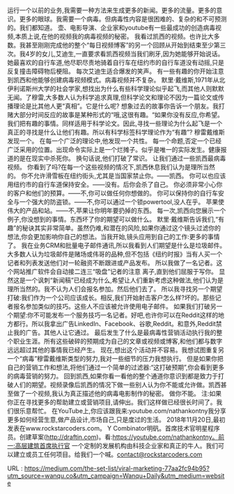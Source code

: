 运行一个以前的业务,我需要一种方法来生成更多的新闻。更多的流量。更多的意识。更多的眼球。我需要一个病毒。但病毒性内容是很困难的、复杂的和不可预测的。我们都知道。 
 壶、电影导演、企业家和youtube有一些最成功的创造病毒视频,本质上说,在他的视频我的病毒视频的秘密。 
 我看过凯西的视频。也许比大多数。我甚至刚刚完成他的整个“每日视频博客”的另一个回顾从开始到结束至少第三次。我4岁的女儿,艾迪生,一直要求看凯西视频当我们刷牙,因为她能够开始说话。她最喜欢的自行车道,他尽职尽责地骑着自行车在纽约市的自行车道没有动摇,只是反复撞击障碍物后梗阻。 
 每次艾迪生适合爆发的笑声。 
 有一些有趣的你开始注意到凯西和他能够创建病毒视频模式。病毒视频并不复杂。 
 默里·戴维斯,1971年从北伊利诺斯州大学的社会学家,想找出为什么有些科学理论似乎起飞,而其他人则默默无闻。了穆雷,大多数人认为科学追求真理,但科学论文和理论不因为一篇论文或传播理论是比其他人更“真相”。它是什么呢? 
 想象过去的故事你告诉一个朋友。我打赌大部分时间反应的故事是某种形式的“哦,这很有趣。“如果你没有反应,你希望。 
 我们把有趣的事情。同样适用于科学论文。因此,寻找一些理论为什么起飞是一个真正的寻找是什么让他们有趣。所以有科学标签科学理论作为“有趣”? 
 穆雷戴维斯发现一个。 
 在每一个广泛的理论中,他发现一个共性。 
 每一个命题,否定一个已经广泛采用的位置。出现命令实际上是一个烂摊子。似乎是唯一的实际发生。健康报道的是在现实中杀死你。 
 换句话说,他们打破了常识。 
 让我们通过一些凯西最病毒视频。 
 你看到了吗?在每一个这些视频的情况下,凯西休息我们认为是理所当然的。 
 你不允许滑雪板在纽约街头,尤其是当国家禁止你。——凯西。 
 你可以也应该用纽约市的自行车道保持安全。——没有。后你会杀了自己。 
 你必须非常小心你的客户和他们的预算。——不,你可以做任何你想做的。 
 你可以保持你的自行车安全与一个强大的防盗锁。——不,你可以通过一个锁powertool,没人在乎。 
 苹果使伟大的产品和站。——不,苹果让你明年要扔掉的东西。 
 每一次,凯西向您展示一个例子,你没想到的事情。东西坏了你的期望可以做什么。 
 默里·戴维斯告诉我们,“有趣”的秘诀其实非常简单。虽然仍难,和潜在的风险,如果你通过这个镜头过滤你的想法,你会更加影响你自己的想法。当我开始,镜头应用到自己的工作:更多的事情了。 
 我在业务CRM和批量电子邮件通讯,所以我看到人们期望是什么是垃圾邮件。大多数人认为垃圾邮件是赌场或伟哥的品种,但不包括《纽约时报》当有人买一个记者和列表发送他们对一轮融资不断跟进或产品发布。 
 所以我做了一名记者。这个网站推广软件会自动接二连三“吸盘”记者的注意 
 离子,直到他们屈服于写你。 
 显然这是一个讽刺“新闻稿”已经成为什么,希望让人们重新考虑这种做法,他们认为是理所当然的。我不认为人们会报名参加。然后他们去了。 
 所以我寻找另一个期望打破:我们作为一个公司应该成长。相反,我们开始射击客户怎么样?坏的。那些记者报名参加类似的技巧。这些人不应该被允许使用电子邮件。 
 如果我们打破另一个期望:你不可能发布一个服务技巧一名记者。好吧,也许你可以在Reddit这样的地方都行。所以我拿出广告LinkedIn、Facebook、谷歌,Reddit。和意外,Reddit禁止我的广告。其他人让它通过。 
 最后发生了什么是最病毒性营销活动执行我的整个职业生涯。所有这些破碎的预期成为自己的文章或视频或博客,和他们都与数字远远超过其他的事情我已经产生。 
 现在,想出这个活动并不容易。我想试图重复另一个“病毒”穆雷戴维斯类型的努力,我对一些细节的压力我想执行。 
 但是如果你把自己的营销工作和想法,将他们通过一个简单的过滤器:“这打破预期”,你会看到更多的病毒营销的努力。 
 回到凯西,如果你看一看他的整个通道你意识到都是致力于打破人们的期望。视频录像后凯西的情况下做一些别人认为你不能或允许做。凯西甚至做了一个视频,我认为真正描述他的病毒电影制作的秘密。 
 做你不能。 
 注:如果你正在寻找更多的帮助建立或营销项目,请伸出。我们这样做已经很长时间了。我们很乐意帮忙。 
 在YouTube上,你应该跟我来:youtube.com/nathankontny我分享更多如何经营生意,做产品设计,市场自己,只是度过的生活。 
 2018年11月20日,最初发表在www.rockstarcoders.com。 
 Y Combinator明矾。首席技术官明星程序员。创建草案(http://draftin.com)。看:https://youtube.com/nathankontny。前一:高层建筑首席执行官 
 一个定制的发展机构由科技企业家和真正的牛人。我们可以建立或员工任何项目。给我们一个喊。contact@rockstarcoders.com 
  
   
  URL : https://medium.com/the-set-list/viral-marketing-77aa2fc94b95?utm_source=wanqu.co&utm_campaign=Wanqu+Daily&utm_medium=website